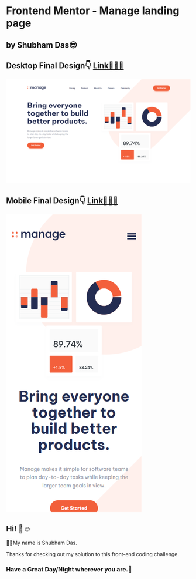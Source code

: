 # Frontend Mentor - Manage landing page

## by Shubham Das😎

## Desktop Final Design👇 [Link👨‍💻🔗]()
![Desktop Final Design](./design/desktop-final.png)
## Mobile Final Design👇 [Link👨‍💻🔗]()
![Desktop Final Design](./design/mobile-final.png)

## Hi! 👋☺️

🧑‍💻My name is Shubham Das.

Thanks for checking out my solution to this front-end coding challenge.

### Have a Great Day/Night wherever you are.🤗